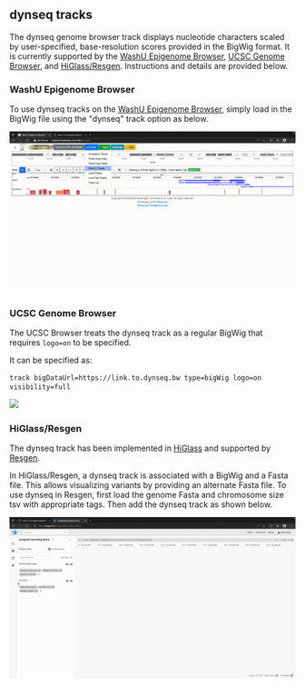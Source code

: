 ## dynseq tracks

The dynseq genome browser track displays nucleotide characters scaled by user-specified, base-resolution scores provided in the BigWig format. It is currently supported by the [WashU Epigenome Browser](https://epigenomegateway.wustl.edu/browser/), [UCSC Genome Browser](https://genome.ucsc.edu), and [HiGlass/Resgen](https://higlass.io). Instructions and details are provided below.

### WashU Epigenome Browser

To use dynseq tracks on the [WashU Epigenome Browser](https://epigenomegateway.readthedocs.io/en/latest/tracks.html#dynseq), simply load in the BigWig file using the "dynseq" track option as below.

![](media/washu.gif)

### UCSC Genome Browser

The UCSC Browser treats the dynseq track as a regular BigWig that requires `logo=on` to be specified.

It can be specified as:

```
track bigDataUrl=https://link.to.dynseq.bw type=bigWig logo=on visibility=full
```

![](media/ucsc.gif)

### HiGlass/Resgen

The dynseq track has been implemented in [HiGlass](https://github.com/kundajelab/higlass-dynseq) and supported by [Resgen](https://resgen.io/).

In HiGlass/Resgen, a dynseq track is associated with a BigWig and a Fasta file. This allows visualizing variants by providing an alternate Fasta file. To use dynseq in Resgen, first load the genome Fasta and chromosome size tsv with appropriate tags. Then add the dynseq track as shown below.

![](media/resgen.gif)

